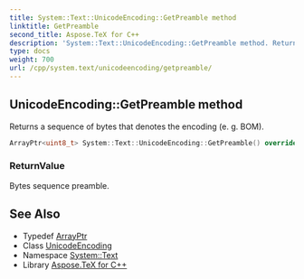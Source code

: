 ```yaml
---
title: System::Text::UnicodeEncoding::GetPreamble method
linktitle: GetPreamble
second_title: Aspose.TeX for C++
description: 'System::Text::UnicodeEncoding::GetPreamble method. Returns a sequence of bytes that denotes the encoding (e. g. BOM) in C++.'
type: docs
weight: 700
url: /cpp/system.text/unicodeencoding/getpreamble/
---
```

## UnicodeEncoding::GetPreamble method


Returns a sequence of bytes that denotes the encoding (e. g. BOM).

```cpp
ArrayPtr<uint8_t> System::Text::UnicodeEncoding::GetPreamble() override
```


### ReturnValue

Bytes sequence preamble.

## See Also

* Typedef [ArrayPtr](../../../system/arrayptr/)
* Class [UnicodeEncoding](../)
* Namespace [System::Text](../../)
* Library [Aspose.TeX for C++](../../../)
